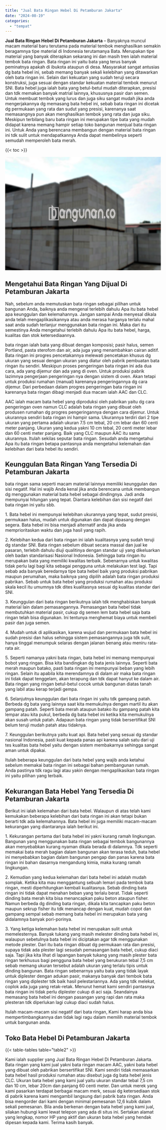```yaml
---
title: "Jual Bata Ringan Hebel Di Petamburan Jakarta"
date: "2024-08-19"
categories: 
  - "tempat"
---
```


**Jual Bata Ringan Hebel Di Petamburan Jakarta** – Banyaknya muncul macam material baru terutama pada material tembok menghasilkan semakin beragamnya tipe material di Indonesia terutamanya Bata. Merupakan tipe material yang banyak diterapkan sekarang ini dan masih tren ialah material tembok bata ringan. Bata ringan ini yaitu bata yang terus banyak peminatnya apakah di ibukota ataupun di desa. Masyarakat sangat antusias dg bata hebel ini, sebab memang banyak sekali kelebihan yang ditawarkan oleh bata ringan ini. Selain dari kekuatan yang sudah teruji secara konstruksi, juga sesuai dengan standar kekuatan material tembok menurut SNI. Bata hebel juga ialah bata yang betul-betul mudah diterapkan, presisi dan tdk memakan banyak matrial lainnya, khususnya pasir dan semen. Untuk membuat tembok yang lurus dan juga siku sangat mudah jika anda mengerjakannya dg memasang bata hebel ini, sebab bata ringan ini dicetak dg permukaan yang rata dan sudut yang presisi, karenanya saat memasangnya pun akan menghasilkan tembok yang rata dan juga siku. Meskipun terbilang baru bata ringan ini merupakan tipe bata yang mudah didapat karena memang hampir setiap toko bangunan menjual bata ringan ini. Untuk Anda yang berencana membangun dengan material bata ringan ini tdk sulit untuk mendapatkannya Anda dapat membelinya seperti semudah memperoleh bata merah.

{{< toc >}}

![Jual Bata Ringan Hebel Di Petamburan Jakarta](/images/jual-hebel-murah-36.png)

## Mengetahui Bata Ringan Yang Dijual Di Petamburan Jakarta

Nah, sebelum anda memutuskan bata ringan sebagai pilihan untuk bangunan Anda, baiknya anda mengenal terlebih dahulu Apa itu bata hebel apa keunggulan dan kelemahannya. Jangan sampai Anda menyesal dikala anda telah mengaplikasikannya atau anda merasa harganya terlalu mahal saat anda sudah terlanjur menggunakan bata ringan ini. Maka dari itu semestinya Anda mengetahui terlebih dahulu Apa itu bata hebel, harga, kualitas dan stok ketersediaannya.

bata ringan ialah bata yang dibuat dengan komposisi; pasir halus, semen Portland, pasta sterofom dan air, ada juga yang menambahkan cairan aditif. Bata ringan ini progres pencetakannya melewati pencetakan khusus dg ukuran yang sesuai dengan ukuran yang diatur oleh pabrik pembuatan bata ringan itu sendiri. Meskipun proses pengeringan bata ringan ini ada dua cara, ada yang dijemur dan ada yang di oven. Untuk produksi pabrik lazimnya pengerjaan pengeringan nya dengan sistem di oven. Akan tetapi untuk produksi rumahan (manual) karenanya pengeringannya dg cara dijemur. Dari perbedaan dalam progres pengeringan bata ringan ini karenanya bata ringan dibagi menjadi dua macam ialah AAC dan CLC.

AAC ialah macam bata hebel yang diproduksi oleh pabrikan yaitu dg cara pengeringan oven namun CLC adalah bata ringan yang dibuat oleh produsen rumahan dg progres pengeringannya dengan cara dijemur. Untuk ukurannya sendiri bata ringan ini hampir sama. Ukurannya terdiri dari 2 tipe ukuran yang pertama adalah ukuran 7.5 cm tebal, 20 cm lebar dan 60 centi meter panjang. Ukuran yang kedua yakni 10 cm tebal, 20 centi meter lebar dan 60 centi meter panjang. Baik yang CLC maupun AAC itu sama ukurannya. Itulah sekilas seputar bata ringan. Sesudah anda mengetahui Apa itu bata ringan betapa pantasnya anda mengetahui kelemahan dan kelebihan dari bata hebel itu sendiri.

## Keunggulan Bata Ringan Yang Tersedia Di Petamburan Jakarta

bata ringan sama seperti macam material lainnya memiliki keunggulan dan sisi negatif. Hal ini wajib Anda kenal jika anda berencana untuk membangun dg menggunakan material bata hebel sebagai dindingnya. Jadi anda mempunyai hitungan yang tepat. Diantara kelebihan dan sisi negatif dari bata ringan ini yaitu sbb.

1\. Bata hebel ini mempunyai kelebihan ukurannya yang tepat, sudut presisi, permukaan halus, mudah untuk digunakan dan dapat dipasang dengan segera. Bata hebel ini bisa menjadi alternatif anda jika anda memprioritaskan waktu dan juga hasil yang rapih.

2\. Kelebihan kedua dari bata ringan ini ialah kualitasnya yang sudah teruji dg standar SNI. Bata ringan sebelum dibuat secara massal dan jual ke pasaran, terlebih dahulu diuji qualitinya dengan standar uji yang dikeluarkan oleh badan standarisasi Nasional Indonesia. Sehingga bata ringan itu merupakan bata yang memiliki kwalitas terbaik. Sebenarnya untuk kwalitas tidak perlu lagi bagi kita sebagai pengguna untuk melakukan test lagi. Tapi sebab ada banyak beredarnya tipe bata hebel baik yang produksi pabrikan maupun perumahan, maka baiknya yang dipilih adalah bata ringan produksi pabrikan. Sebab untuk bata hebel yang produksi rumahan atau produksi skala kecil itu umumnya tdk dites kualitasnya sesuai dg kualitas standar dari SNI.

3\. Keunggulan dari bata ringan berikutnya ialah tdk menghabiskan banyak material lain dalam pemasangannya. Pemasangan bata hebel tidak membutuhkan material pasir, cukup dg semen lem bata hebel saja bata ringan telah bisa digunakan. Ini tentunya menghemat biaya untuk membeli pasir dan juga semen.

4\. Mudah untuk di aplikasikan, karena wujud dan permukaan bata hebel ini sudah presisi dan halus sehingga sistem pemasangannya juga tdk sulit, hanya tinggal menumpuk selaras dengan jalanan benang atau meniru rata-rata air.

5\. Seperti namanya yakni bata ringan, bata hebel ini memang mempunyai bobot yang ringan. Bisa kita bandingkan dg bata jenis lainnya. Seperti bata merah maupun batako, pasti bata ringan ini mempunyai beban yang lebih ringan. Selain itu apabila kita merendamnya di dalam air maka bata ringan ini tidak dapat tenggelam, akan terapung dan tdk dapat hanyut ke dalam air. Bata ringan yang ringan betul-betul cocok untuk bangunan diatas tanah yang labil atau kerap terjadi gempa.

6\. Selanjutnya keunggulan dari bata ringan ini yaitu tdk gampang patah. Berbeda dg bata yang lainnya saat kita memukulnya dengan martil itu akan gampang patah. Seperti bata merah ataupun batako itu gampang patah kita lempar atau kita pukul, berbeda dg bata hebel ini ketika kita memukulnya akan susah untuk patah. Adapaun bata ringan yang tidak bersertifikat SNI belum teruji mudah patah atau tidaknya.

7\. Keunggulan berikutnya yaitu kuat api. Bata hebel yang sesuai dg standar nasional Indonesia, pasti kuat kepada panas api karena salah satu dari uji tes kualitas bata hebel yaitu dengan sistem membakarnya sehingga sangat aman untuk dipakai.

Itulah beberapa keunggulan dari bata hebel yang wajib anda ketahui sebelum memakai bata ringan ini sebagai bahan pembangunan rumah. Anda pastinya tdk ragu lagi atau yakin dengan mengaplikasikan bata ringan ini yaitu pilihan yang terbaik.

## Kekurangan Bata Hebel Yang Tersedia Di Petamburan Jakarta

Berikut ini ialah kelemahan dari bata hebel. Walaupun di atas telah kami kemukakan beberapa kelebihan dari bata ringan ini akan tetapi bukan berarti tdk ada kelemahannya. Bata hebel ini juga memiliki macam-macam kekurangan yang diantaranya ialah berikut ini.

1\. Kekurangan pertama dari bata hebel ini yakni kurang ramah lingkungan. Bangunan yang menggunakan bata ringan sebagai tembok bangunannya akan menyebabkan kurang nyaman dikala berada di dalamnya. Tdk seperti memakai bata merah bagian dalam bangunan akan terasa teduh, bata hebel ini menyebabkan bagian dalam bangunan pengap dan panas karena bata ringan ini bahan dasarnya mengandung kimia, maka kurang ramah lingkungan.

2\. Kemudian yang kedua kelemahan dari bata hebel ini adalah mudah somplak. Ketika kita mau menggantung sebuah lemari pada tembok bata ringan, mesti diperhitungkan kembali kualitasnya. Sebab dinding bata ringan ini tidak dapat menahan beban yang terlalu berat. Tidak seperti dinding bata merah kita bisa menancapkan paku beton ataupun fisher. Namun berbeda dg dinding bata ringan, dikala kita tancapkan paku beton maupun sekrup fisher itu tdk menancap dengan kuat, mudah copot dan gampang sempal sebab memang bata hebel ini merupakan bata yang didalamnya banyak pori-porinya.

3\. Yang ketiga kelemahan bata hebel ini merupakan sulit untuk memelesternya. Banyak tukang yang masih melester dinding bata hebel ini, walaupun sebetulnya bata hebel ini diciptakan agar tdk menggunakan metode plester. Dari itu bata ringan dibuat dg permukaan rata dan presisi, supaya tidak ada plester lagi sesudah pemasangan bata hebel, cukup diaci saja. Tapi jika kita lihat di lapangan banyak tukang yang masih plester bata ringan terkhusus bagi pengguna bata hebel yang berukuran tebal 7,5 cm sebab memang ukuran tersebut adalah ukuran yang terlalu tipis untuk dinding bangunan. Bata ringan sebenarnya yaitu bata yang tidak layak untuk diplester dengan adukan pasir, makanya banyak dari tembok bata ringan yang diplester tdk baik hasil pelestariannya. Ada yang tdk melekat, coplok ada juga yang retak-retak. Menurut hemat kami sendiri pantasnya bata ringan ini tidak perlu diplester cukup di aci saja. Seandainya memasang bata hebel ini dengan pasangan yang rapi dan rata maka plesteran tdk diperlukan lagi cukup diaci sudah halus.

Itulah macam-macam sisi negatif dari bata ringan, Kami harap anda bisa mempertimbangkannya dan tidak lagi ragu dalam memilih material tembok untuk bangunan anda.

## Toko Bata Hebel Di Petamburan Jakarta

{{< table-tables table="table2" >}}

Kami ialah supplier yang Jual Bata Ringan Hebel Di Petamburan Jakarta. Bata ringan yang kami jual yakni bata ringan macam AAC, yakni bata hebel yang dibuat oleh pabrikan bersertifikat SNI. Kami sendiri tidak memasarkan bata hebel hasil produksi rumahan atau disebut juga dg bata hebel jenis CLC. Ukuran bata hebel yang kami jual yaitu ukuran standar tebal 7,5 cm dan 10 cm, lebar 20cm dan panjang 60 centi meter. Dan untuk merek yang kami pasarkan terdapat berbagai macam merk, sesuai dg ketersediaan stok di pabrik karena kami mengambil langsung dari pabrik bata ringan. Anda bisa mengorder dari kami dengan minimal pemesanan 12,6 kubik dalam sekali pemesanan. Bila anda berkenan dengan bata hebel yang kami jual, silakan hubungi kami lewat telepon yang ada di situs ini. Sertakan alamat yang lengkap, nomor HP yang aktif dan ukuran bata hebel yang hendak dipesan kepada kami. Terima kasih banyak.
